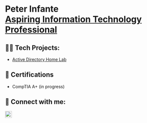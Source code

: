 <h1>Peter Infante <br/><a href="https://www.linkedin.com/in/peter-infante/">Aspiring Information Technology Professional</a></h1>

<h2>👨‍💻 Tech Projects:</h2>

- [Active Directory Home Lab](https://github.com/petei6)
  
<h2>📃 Certifications</h2>

- CompTIA A+ (in progress)

<h2> 🤳 Connect with me:</h2>

[<img align="left" alt="JoshMadakor | LinkedIn" width="22px" src="https://cdn.jsdelivr.net/npm/simple-icons@v3/icons/linkedin.svg" />][linkedin]


[linkedin]: https://linkedin.com/in/peter-infante/
